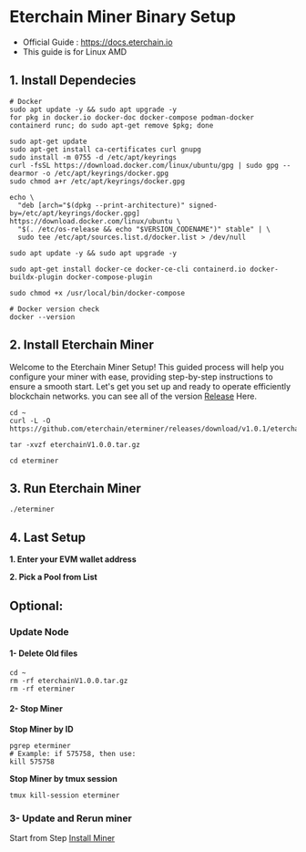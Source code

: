# Eterchain Miner Binary Setup
* Official Guide : https://docs.eterchain.io
* This guide is for Linux AMD

## 1. Install Dependecies
```console
# Docker
sudo apt update -y && sudo apt upgrade -y
for pkg in docker.io docker-doc docker-compose podman-docker containerd runc; do sudo apt-get remove $pkg; done

sudo apt-get update
sudo apt-get install ca-certificates curl gnupg
sudo install -m 0755 -d /etc/apt/keyrings
curl -fsSL https://download.docker.com/linux/ubuntu/gpg | sudo gpg --dearmor -o /etc/apt/keyrings/docker.gpg
sudo chmod a+r /etc/apt/keyrings/docker.gpg

echo \
  "deb [arch="$(dpkg --print-architecture)" signed-by=/etc/apt/keyrings/docker.gpg] https://download.docker.com/linux/ubuntu \
  "$(. /etc/os-release && echo "$VERSION_CODENAME")" stable" | \
  sudo tee /etc/apt/sources.list.d/docker.list > /dev/null

sudo apt update -y && sudo apt upgrade -y

sudo apt-get install docker-ce docker-ce-cli containerd.io docker-buildx-plugin docker-compose-plugin

sudo chmod +x /usr/local/bin/docker-compose

# Docker version check
docker --version
```


## 2. Install Eterchain Miner
Welcome to the Eterchain Miner Setup! This guided process will help you configure your miner with ease, providing step-by-step instructions to ensure a smooth start. Let's get you set up and ready to operate efficiently blockchain networks. you can see all of the version [Release](https://github.com/eterchain/eterminer/releases) Here.
```console
cd ~
curl -L -O https://github.com/eterchain/eterminer/releases/download/v1.0.1/eterchainV1.0.0.tar.gz
```
```console
tar -xvzf eterchainV1.0.0.tar.gz
```
```console
cd eterminer
```

## 3. Run Eterchain Miner
```
./eterminer
```

## 4. Last Setup
**1. Enter your EVM wallet address**

**2. Pick a Pool from List**

## Optional: 
### Update Node
#### 1- Delete Old files
```
cd ~
rm -rf eterchainV1.0.0.tar.gz
rm -rf eterminer
```

#### 2- Stop Miner
**Stop Miner by ID**
```console
pgrep eterminer
# Example: if 575758, then use:
kill 575758
```

**Stop Miner by tmux session**
```console
tmux kill-session eterminer
```

### 3- Update and Rerun miner
Start from Step [Install Miner](https://github.com/eterchain/eterminer/edit/main/README.md#install-eterchain-miner)
